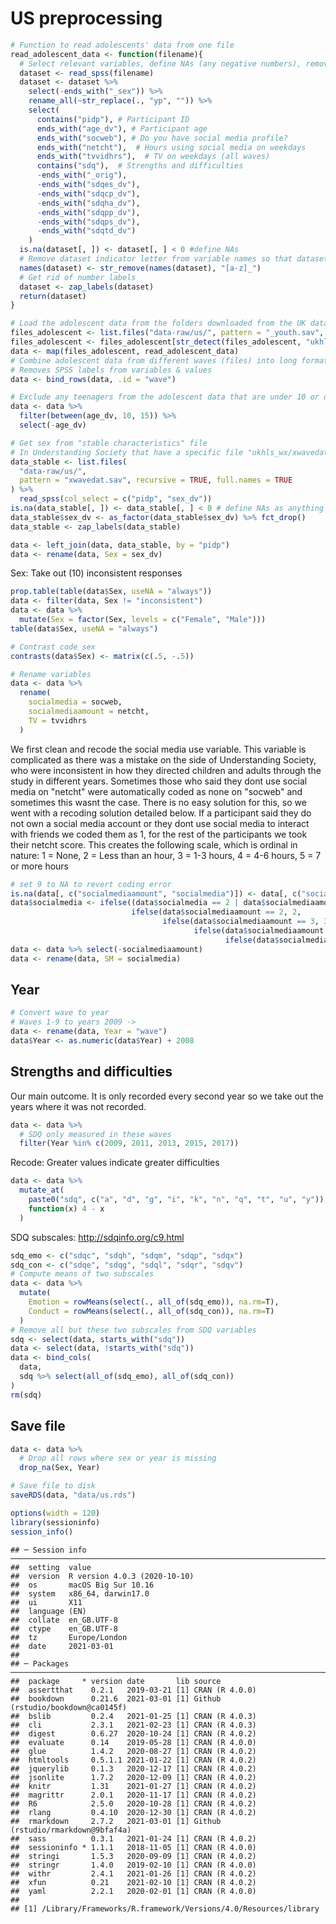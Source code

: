 # US preprocessing






```r
# Function to read adolescents' data from one file
read_adolescent_data <- function(filename){
  # Select relevant variables, define NAs (any negative numbers), remove "yp" from the beginning of variable names
  dataset <- read_spss(filename)
  dataset <- dataset %>%
    select(-ends_with("_sex")) %>%
    rename_all(~str_replace(., "yp", "")) %>%
    select(
      contains("pidp"), # Participant ID
      ends_with("age_dv"), # Participant age
      ends_with("socweb"), # Do you have social media profile?
      ends_with("netcht"),  # Hours using social media on weekdays
      ends_with("tvvidhrs"),  # TV on weekdays (all waves)
      contains("sdq"),  # Strengths and difficulties
      -ends_with("_orig"),
      -ends_with("sdqes_dv"),
      -ends_with("sdqcp_dv"),
      -ends_with("sdqha_dv"),
      -ends_with("sdqpp_dv"),
      -ends_with("sdqps_dv"),
      -ends_with("sdqtd_dv")
    )
  is.na(dataset[, ]) <- dataset[, ] < 0 #define NAs
  # Remove dataset indicator letter from variable names so that datasets can be merged
  names(dataset) <- str_remove(names(dataset), "[a-z]_")
  # Get rid of number labels
  dataset <- zap_labels(dataset)
  return(dataset)
}
```


```r
# Load the adolescent data from the folders downloaded from the UK data service.
files_adolescent <- list.files("data-raw/us/", pattern = "_youth.sav", recursive = TRUE, full.names = TRUE)
files_adolescent <- files_adolescent[str_detect(files_adolescent, "ukhls")]
data <- map(files_adolescent, read_adolescent_data)
# Combine adolescent data from different waves (files) into long format
# Removes SPSS labels from variables & values
data <- bind_rows(data, .id = "wave")
```


```r
# Exclude any teenagers from the adolescent data that are under 10 or over 15
data <- data %>% 
  filter(between(age_dv, 10, 15)) %>% 
  select(-age_dv)
```


```r
# Get sex from "stable characteristics" file
# In Understanding Society that have a specific file "ukhls_wx/xwavedat.sav" which indicates stable characteristics of participants in the survey. We prefer to use this for sex because it is derived from multiple interviews and checked for consistency.
data_stable <- list.files(
  "data-raw/us/", 
  pattern = "xwavedat.sav", recursive = TRUE, full.names = TRUE
) %>%
  read_spss(col_select = c("pidp", "sex_dv"))
is.na(data_stable[, ]) <- data_stable[, ] < 0 # define NAs as anything under 0
data_stable$sex_dv <- as_factor(data_stable$sex_dv) %>% fct_drop()
data_stable <- zap_labels(data_stable)

data <- left_join(data, data_stable, by = "pidp")
data <- rename(data, Sex = sex_dv)
```

Sex: Take out (10) inconsistent responses


```r
prop.table(table(data$Sex, useNA = "always"))
data <- filter(data, Sex != "inconsistent")
data <- data %>% 
  mutate(Sex = factor(Sex, levels = c("Female", "Male")))
table(data$Sex, useNA = "always")

# Contrast code sex
contrasts(data$Sex) <- matrix(c(.5, -.5))
```


```r
# Rename variables
data <- data %>%
  rename(
    socialmedia = socweb,
    socialmediaamount = netcht,
    TV = tvvidhrs
  )
```

We first clean and recode the social media use variable. This variable is complicated as there was a mistake on the side of Understanding Society, who were inconsistent in how they directed children and adults through the study in different years. Sometimes those who said they dont use social media on "netcht" were automatically coded as none on "socweb" and sometimes this wasnt the case. There is no easy solution for this, so we went with a recoding solution detailed below. If a participant said they do not own a social media account or they dont use social media to interact with friends we coded them as 1, for the rest of the participants we took their netcht score. This creates the following scale, which is ordinal in nature: 1 = None, 2 = Less than an hour, 3 = 1-3 hours, 4 = 4-6 hours, 5 = 7 or more hours


```r
# set 9 to NA to revert coding error
is.na(data[, c("socialmediaamount", "socialmedia")]) <- data[, c("socialmediaamount", "socialmedia")] == 9
data$socialmedia <- ifelse((data$socialmedia == 2 | data$socialmediaamount == 1), 1,
                           ifelse(data$socialmediaamount == 2, 2,
                                  ifelse(data$socialmediaamount == 3, 3,
                                         ifelse(data$socialmediaamount == 4, 4,
                                                ifelse(data$socialmediaamount == 5, 5, NA)))))
data <- data %>% select(-socialmediaamount)
data <- rename(data, SM = socialmedia)
```

## Year


```r
# Convert wave to year
# Waves 1-9 to years 2009 ->
data <- rename(data, Year = "wave")
data$Year <- as.numeric(data$Year) + 2008
```

## Strengths and difficulties

Our main outcome. It is only recorded every second year so we take out the years where it was not recorded.


```r
data <- data %>% 
  # SDQ only measured in these waves
  filter(Year %in% c(2009, 2011, 2013, 2015, 2017))
```

Recode: Greater values indicate greater difficulties


```r
data <- data %>%
  mutate_at(
    paste0("sdq", c("a", "d", "g", "i", "k", "n", "q", "t", "u", "y")),
    function(x) 4 - x
  )
```

SDQ subscales: <http://sdqinfo.org/c9.html>


```r
sdq_emo <- c("sdqc", "sdqh", "sdqm", "sdqp", "sdqx")
sdq_con <- c("sdqe", "sdqg", "sdql", "sdqr", "sdqv")
# Compute means of two subscales
data <- data %>% 
  mutate(
    Emotion = rowMeans(select(., all_of(sdq_emo)), na.rm=T),
    Conduct = rowMeans(select(., all_of(sdq_con)), na.rm=T)
  ) 
# Remove all but these two subscales from SDQ variables
sdq <- select(data, starts_with("sdq"))
data <- select(data, !starts_with("sdq"))
data <- bind_cols(
  data,
  sdq %>% select(all_of(sdq_emo), all_of(sdq_con))
)
rm(sdq)
```

## Save file


```r
data <- data %>%
  # Drop all rows where sex or year is missing
  drop_na(Sex, Year)

# Save file to disk
saveRDS(data, "data/us.rds")
```


```r
options(width = 120)
library(sessioninfo)
session_info()
```

```
## ─ Session info ───────────────────────────────────────────────────────────────────────────────────────────────────────
##  setting  value                       
##  version  R version 4.0.3 (2020-10-10)
##  os       macOS Big Sur 10.16         
##  system   x86_64, darwin17.0          
##  ui       X11                         
##  language (EN)                        
##  collate  en_GB.UTF-8                 
##  ctype    en_GB.UTF-8                 
##  tz       Europe/London               
##  date     2021-03-01                  
## 
## ─ Packages ───────────────────────────────────────────────────────────────────────────────────────────────────────────
##  package     * version date       lib source                            
##  assertthat    0.2.1   2019-03-21 [1] CRAN (R 4.0.0)                    
##  bookdown      0.21.6  2021-03-01 [1] Github (rstudio/bookdown@ca0145f) 
##  bslib         0.2.4   2021-01-25 [1] CRAN (R 4.0.3)                    
##  cli           2.3.1   2021-02-23 [1] CRAN (R 4.0.3)                    
##  digest        0.6.27  2020-10-24 [1] CRAN (R 4.0.2)                    
##  evaluate      0.14    2019-05-28 [1] CRAN (R 4.0.0)                    
##  glue          1.4.2   2020-08-27 [1] CRAN (R 4.0.2)                    
##  htmltools     0.5.1.1 2021-01-22 [1] CRAN (R 4.0.2)                    
##  jquerylib     0.1.3   2020-12-17 [1] CRAN (R 4.0.2)                    
##  jsonlite      1.7.2   2020-12-09 [1] CRAN (R 4.0.2)                    
##  knitr         1.31    2021-01-27 [1] CRAN (R 4.0.2)                    
##  magrittr      2.0.1   2020-11-17 [1] CRAN (R 4.0.2)                    
##  R6            2.5.0   2020-10-28 [1] CRAN (R 4.0.2)                    
##  rlang         0.4.10  2020-12-30 [1] CRAN (R 4.0.2)                    
##  rmarkdown     2.7.2   2021-03-01 [1] Github (rstudio/rmarkdown@9bfaf4a)
##  sass          0.3.1   2021-01-24 [1] CRAN (R 4.0.2)                    
##  sessioninfo * 1.1.1   2018-11-05 [1] CRAN (R 4.0.0)                    
##  stringi       1.5.3   2020-09-09 [1] CRAN (R 4.0.2)                    
##  stringr       1.4.0   2019-02-10 [1] CRAN (R 4.0.0)                    
##  withr         2.4.1   2021-01-26 [1] CRAN (R 4.0.2)                    
##  xfun          0.21    2021-02-10 [1] CRAN (R 4.0.2)                    
##  yaml          2.2.1   2020-02-01 [1] CRAN (R 4.0.0)                    
## 
## [1] /Library/Frameworks/R.framework/Versions/4.0/Resources/library
```

